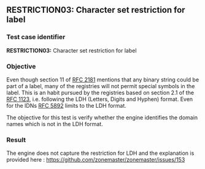 ## RESTRICTION03: Character set restriction for label

### Test case identifier

**RESTRICTION03:** Character set restriction for label

### Objective

Even though section 11 of [RFC 2181](https://datatracker.ietf.org/doc/html/rfc2181) mentions 
that any binary string could be part of a label, many of the registries will
not permit special symbols in the label. This is an habit pursued by the
registries based on section 2.1 of the [RFC 1123](https://datatracker.ietf.org/doc/html/rfc1123),
i.e. following the LDH (Letters, Digits and Hyphen) format. Even for the
IDNs [RFC 5892](https://datatracker.ietf.org/doc/html/rfc5892) limits to the LDH
format.

The objective for this test is verify whether the engine identifies the
domain names which is not in the LDH format. 

### Result

The engine does not capture the restriction for LDH and the explanation is
provided here : https://github.com/zonemaster/zonemaster/issues/153 

